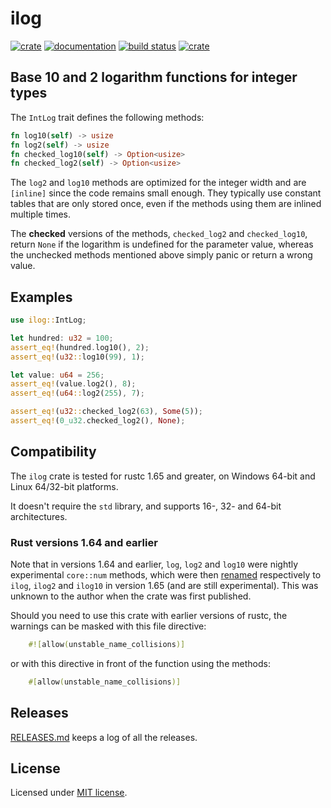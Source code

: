 # ilog

[![crate](https://img.shields.io/crates/v/ilog.svg)](https://crates.io/crates/ilog)
[![documentation](https://docs.rs/ilog/badge.svg)](https://docs.rs/ilog)
[![build status](https://github.com/blueglyph/ilog/actions/workflows/master.yml/badge.svg)](https://github.com/blueglyph/ilog/actions)
[![crate](https://img.shields.io/crates/l/ilog.svg)](https://github.com/blueglyph/ilog/blob/master/LICENSE-MIT)

## Base 10 and 2 logarithm functions for integer types

The `IntLog` trait defines the following methods:

```rust
fn log10(self) -> usize
fn log2(self) -> usize
fn checked_log10(self) -> Option<usize>
fn checked_log2(self) -> Option<usize>
```

The `log2` and `log10` methods are optimized for the integer width and are
`[inline]` since the code remains small enough. They typically use constant tables
that are only stored once, even if the methods using them are inlined multiple times.

The **checked** versions of the methods, `checked_log2` and `checked_log10`,
return `None` if the logarithm is undefined for the parameter value, whereas the unchecked
methods mentioned above simply panic or return a wrong value.

## Examples

```rust
use ilog::IntLog;

let hundred: u32 = 100;
assert_eq!(hundred.log10(), 2);
assert_eq!(u32::log10(99), 1);

let value: u64 = 256;
assert_eq!(value.log2(), 8);
assert_eq!(u64::log2(255), 7);

assert_eq!(u32::checked_log2(63), Some(5));
assert_eq!(0_u32.checked_log2(), None);
```

## Compatibility

The `ilog` crate is tested for rustc 1.65 and greater, on Windows 64-bit and Linux 64/32-bit platforms.

It doesn't require the `std` library, and supports 16-, 32- and 64-bit architectures.

### Rust versions 1.64 and earlier

Note that in versions 1.64 and earlier, `log`, `log2` and `log10` were nightly experimental `core::num` methods, which were then [renamed](https://github.com/rust-lang/rust/commit/c18f22058bc351224ad2b89e9d352e050275f475)
respectively to `ilog`, `ilog2` and `ilog10` in version 1.65 (and are still experimental). This was unknown to the author when the
crate was first published.

Should you need to use this crate with earlier versions of rustc, the warnings can be masked with this file directive:

```rust
    #![allow(unstable_name_collisions)]
```

or with this directive in front of the function using the methods:

```rust
    #[allow(unstable_name_collisions)]
```

## Releases

[RELEASES.md](RELEASES.md) keeps a log of all the releases.

## License

Licensed under [MIT license](https://choosealicense.com/licenses/mit/).
